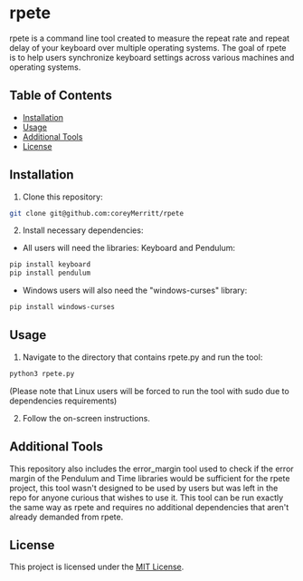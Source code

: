 # rpete

rpete is a command line tool created to measure the repeat rate and repeat delay of your keyboard over multiple operating systems. The goal of rpete is to help users synchronize keyboard settings across various machines and operating systems.

## Table of Contents

- [Installation](#installation)
- [Usage](#usage)
- [Additional Tools](#additional-tools)
- [License](#license)

## Installation

1. Clone this repository:
```bash
git clone git@github.com:coreyMerritt/rpete
```
2. Install necessary dependencies:
  - All users will need the libraries: Keyboard and Pendulum:
  ```bash
  pip install keyboard
  pip install pendulum
  ```

  - Windows users will also need the "windows-curses" library:
  ```powershell  
  pip install windows-curses
  ```

## Usage

1. Navigate to the directory that contains rpete.py and run the tool:
```bash
python3 rpete.py
```
(Please note that Linux users will be forced to run the tool with sudo due to dependencies requirements)

2. Follow the on-screen instructions.

## Additional Tools

This repository also includes the error_margin tool used to check if the error margin of the Pendulum and Time libraries would be sufficient for the rpete project, this tool wasn't designed to be used by users but was left in the repo for anyone curious that wishes to use it. This tool can be run exactly the same way as rpete and requires no additional dependencies that aren't already demanded from rpete.

## License

This project is licensed under the [MIT License](LICENSE).
